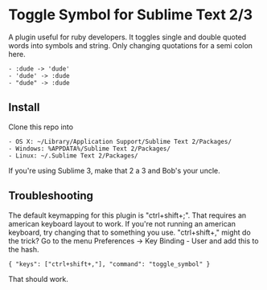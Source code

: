 Toggle Symbol for Sublime Text 2/3
==================================

A plugin useful for ruby developers. It toggles single and double quoted words into symbols and string. Only changing quotations for a semi colon here.

    - :dude -> 'dude'
    - 'dude' -> :dude
    - "dude" -> :dude


Install
-------

Clone this repo into 

    - OS X: ~/Library/Application Support/Sublime Text 2/Packages/
    - Windows: %APPDATA%/Sublime Text 2/Packages/
    - Linux: ~/.Sublime Text 2/Packages/

If you're using Sublime 3, make that 2 a 3 and Bob's your uncle.

Troubleshooting
---------------

The default keymapping for this plugin is "ctrl+shift+;". That requires an american keyboard layout to work. If you're not running an american keyboard, try changing that to something you use. "ctrl+shift+," might do the trick? Go to the menu Preferences -> Key Binding - User and add this to the hash.

    { "keys": ["ctrl+shift+,"], "command": "toggle_symbol" }

That should work.
